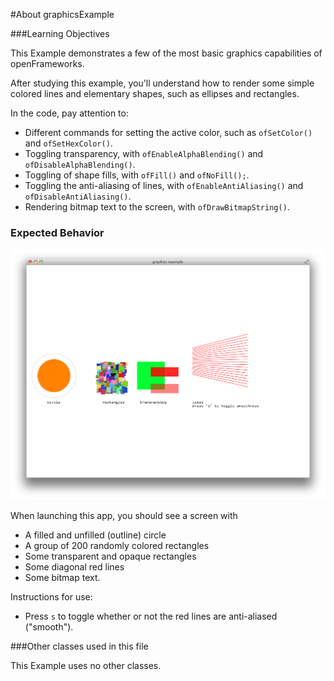 #About graphicsExample


###Learning Objectives

This Example demonstrates a few of the most basic graphics capabilities of openFrameworks. 

After studying this example, you'll understand how to render some simple colored lines and elementary shapes, such as ellipses and rectangles.

In the code, pay attention to: 

* Different commands for setting the active color, such as ```ofSetColor()``` and ```ofSetHexColor()```.
* Toggling transparency, with ```ofEnableAlphaBlending()``` and ```ofDisableAlphaBlending()```.
* Toggling of shape fills, with ```ofFill()``` and ```ofNoFill();```.
* Toggling the anti-aliasing of lines, with ```ofEnableAntiAliasing()``` and ```ofDisableAntiAliasing()```.
* Rendering bitmap text to the screen, with ```ofDrawBitmapString()```.

### Expected Behavior

![Screenshot of graphicsExample](graphicsExample.png)

When launching this app, you should see a screen with

* A filled and unfilled (outline) circle
* A group of 200 randomly colored rectangles
* Some transparent and opaque rectangles
* Some diagonal red lines
* Some bitmap text. 

Instructions for use:

* Press ```s``` to toggle whether or not the red lines are anti-aliased ("smooth"). 

###Other classes used in this file

This Example uses no other classes.